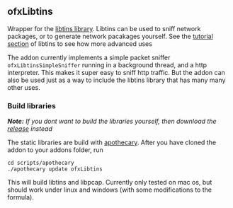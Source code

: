 ## ofxLibtins
Wrapper for the [libtins library](http://libtins.github.io). Libtins can be used to sniff network packages, or to generate network pacakages yourself. See the [tutorial section](http://libtins.github.io/tutorial/) of libtins to see how more advanced uses

The addon currently implements a simple packet sniffer `ofxLibtinsSimpleSniffer` running in a background thread, and a http interpreter. This makes it super easy to sniff http traffic. But the addon can also be used just as a way to include the libtins library that has many many other uses. 

### Build libraries
***Note:*** *If you dont want to build the libraries yourself, then download the [release](https://github.com/HalfdanJ/ofxLibtins/releases) instead*

The static libraries are build with [apothecary](https://github.com/openframeworks/apothecary). 
After you have cloned the addon to your addons folder, run 
```
cd scripts/apothecary
./apothecary update ofxLibtins
```
This will build libtins and libpcap. Currently only tested on mac os, but should work under linux and windows (with some modifications to the formula).